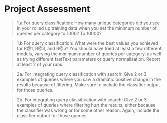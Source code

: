 # Project Assessment

> 1.a For query classification: How many unique categories did you see in your rolled up training data when you set the minimum number of queries per category to 1000? To 10000?


> 1.b For query classification: What were the best values you achieved for R@1, R@3, and R@5? You should have tried at least a few different models, varying the minimum number of queries per category, as well as trying different fastText parameters or query normalization. Report at least 2 of your runs.

> 2a. For integrating query classification with search: Give 2 or 3 examples of queries where you saw a dramatic positive change in the results because of filtering. Make sure to include the classifier output for those queries.


> 2b. For integrating query classification with search: Give 2 or 3 examples of queries where filtering hurt the results, either because the classifier was wrong or for some other reason. Again, include the classifier output for those queries.

